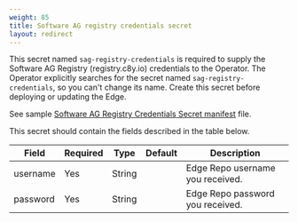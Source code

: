 ```yaml
---
weight: 85
title: Software AG registry credentials secret
layout: redirect
---
```


This secret named `sag-registry-credentials` is required to supply the Software AG Registry (registry.c8y.io) credentials to the Operator. The Operator explicitly searches for the secret named `sag-registry-credentials`, so you can't change its name. Create this secret before deploying or updating the Edge.

See sample [Software AG Registry Credentials Secret manifest](https://raw.githubusercontent.com/SoftwareAG/edge-k8s-operator-docs/main/samples/secret/sag-registry-credentials-secret.yaml) file.

This secret should contain the fields described in the table below.

Field | Required | Type | Default | Description
----- | -------- | ---- | ------- | -----------
username | Yes | String |  | Edge Repo username you received.
password | Yes | String |  | Edge Repo password you received.
